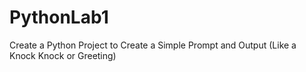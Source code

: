 # PythonLab1
Create a Python Project to Create a Simple Prompt and Output (Like a Knock Knock or Greeting)
